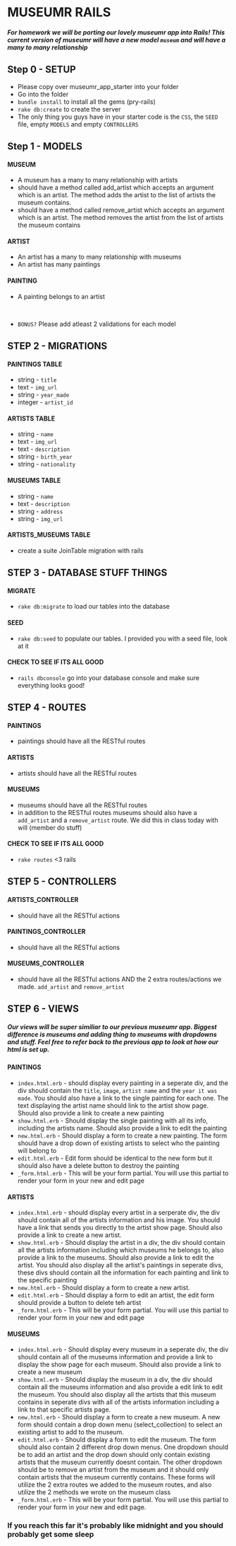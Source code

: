 # MUSEUMR RAILS

##### For homework we will be porting our lovely museumr app into Rails! This current version of museumr will have a new model `museum` and will have a many to many relationship

## Step 0 - SETUP

* Please copy over museumr_app_starter into your folder
* Go into the folder
* `bundle install` to install all the gems (pry-rails)
* `rake db:create` to create the server
* The only thing you guys have in your starter code is the `CSS`, the `SEED` file, empty `MODELS` and empty `CONTROLLERS`

## Step 1 - MODELS

#### MUSEUM
* A museum has a many to many relationship with artists
* should have a method called add_artist which accepts an argument which is an artist. The method adds the artist to the list of artists the museum contains.
* should have a method called remove_artist which accepts an argument which is an artist. The method removes the artist from the list of artists the museum contains

#### ARTIST
* An artist has a many to many relationship with museums
* An artist has many paintings

#### PAINTING
* A painting belongs to an artist

<br>

* `BONUS?` Please add atleast 2 validations for each model

## STEP 2 - MIGRATIONS

#### PAINTINGS TABLE

* string - `title`
* text - `img_url`
* string - `year_made`
* integer - `artist_id`

#### ARTISTS TABLE

* string - `name`
* text - `img_url`
* text - `description`
* string - `birth_year`
* string - `nationality`

#### MUSEUMS TABLE

* string - `name`
* text - `description`
* string - `address`
* string - `img_url`

#### ARTISTS_MUSEUMS TABLE

* create a suite JoinTable migration with rails

## STEP 3 - DATABASE STUFF THINGS

#### MIGRATE

* `rake db:migrate` to load our tables into the database

#### SEED

* `rake db:seed` to populate our tables. I provided you with a seed file, look at it

#### CHECK TO SEE IF ITS ALL GOOD

* `rails dbconsole` go into your database console and make sure everything looks good!

## STEP 4 - ROUTES

#### PAINTINGS

* paintings should have all the RESTful routes

#### ARTISTS 

* artists should have all the RESTful routes

#### MUSEUMS

* museums should have all the RESTful routes
* in addition to the RESTful routes museums should also have a `add_artist` and a `remove_artist` route. We did this in class today with will (member do stuff)

#### CHECK TO SEE IF ITS ALL GOOD

* `rake routes` <3 rails

## STEP 5 - CONTROLLERS

#### ARTISTS_CONTROLLER

* should have all the RESTful actions

#### PAINTINGS_CONTROLLER 

* should have all the RESTful actions

#### MUSEUMS_CONTROLLER

* should have all the RESTful actions AND the 2 extra routes/actions we made. `add_artist` and `remove_artist`

## STEP 6 - VIEWS

##### Our views will be super similiar to our previous museumr app. Biggest difference is museums and adding thing to museums with dropdowns and stuff. Feel free to refer back to the previous app to look at how our html is set up.

#### PAINTINGS

* `index.html.erb` - should display every painting in a seperate div, and the div should contain the `title`, `image`, `artist name` and the `year it was made`. You should also have a link to the single painting for each one. The text displaying the artist name should link to the artist show page. Should also provide a link to create a new painting
* `show.html.erb` - Should display the single painting with all its info, including the artists name. Should also provide a link to edit the painting
* `new.html.erb` - Should display a form to create a new painting. The form should have a drop down of existing artists to select who the painting will belong to
* `edit.html.erb` - Edit form should be identical to the new form but it should also have a delete button to destroy the painting
* `_form.html.erb` - This will be your form partial. You will use this partial to render your form in your new and edit page

#### ARTISTS

* `index.html.erb` - should display every artist in a serperate div, the div should contain all of the artists information and his image. You should have a link that sends you directly to the artist show page. Should also provide a link to create a new artist.
* `show.html.erb` - Should display the artist in a div, the div should contain all the artists information including which museums he belongs to, also provide a link to the museums. Should also provide a link to edit the artist. You should also display all the artist's paintings in seperate divs, these divs should contain all the information for each painting and link to the specific painting
* `new.html.erb` - Should display a form to create a new artist.
* `edit.html.erb` - Should display a form to edit an artist, the edit form should provide a button to delete teh artist
* `_form.html.erb` -  This will be your form partial. You will use this partial to render your form in your new and edit page

#### MUSEUMS

* `index.html.erb` - Should display every museum in a seperate div, the div should contain all of the museums information and provide a link to display the show page for each museum. Should also provide a link to create a new museum
* `show.html.erb` - Should display the museum in a div, the div should contain all the museums information and also provide a edit link to edit the museum. You should also display all the artists that this museum contains in seperate divs with all of the artists information including a link to that specific artists page.
* `new.html.erb` - Should display a form to create a new museum. A new form should contain a drop down menu (select_collection) to select an existing artist to add to the museum.
* `edit.html.erb` - Should display a form to edit the museum. The form should also contain 2 different drop down menus. One dropdown should be to add an artist and the drop down should only contain existing artists that the museum currently doesnt contain. The other dropdown should be to remove an artist from the museum and it should only contain artists that the museum currently contains. These forms will utilize the 2 extra routes we added to the museum routes, and also utilize the 2 methods we wrote on the museum class
* `_form.html.erb` - This will be your form partial. You will use this partial to render your form in your new and edit page.








### If you reach this far it's probably like midnight and you should probably get some sleep











